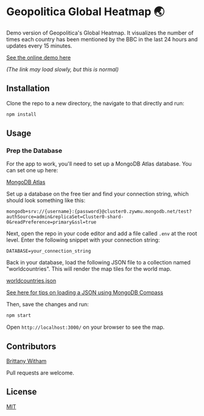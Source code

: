 # Geopolitica Global Heatmap 🌏

Demo version of Geopolitica's Global Heatmap. It visualizes the number of times each country has been mentioned by the BBC in the last 24 hours and updates every 15 minutes.

[See the online demo here](https://geopolitica-global-heatmap.herokuapp.com/)

_(The link may load slowly, but this is normal)_

## Installation

Clone the repo to a new directory, the navigate to that directly and run:

```bash
npm install
```

## Usage

### Prep the Database

For the app to work, you'll need to set up a MongoDB Atlas database. You can set one up here:

[MongoDB Atlas](https://www.mongodb.com/cloud/atlas)

Set up a database on the free tier and find your connection string, which should look something like this:

`mongodb+srv://{username}:{password}@cluster0.zywmu.mongodb.net/test?authSource=admin&replicaSet=Cluster0-shard-0&readPreference=primary&ssl=true`

Next, open the repo in your code editor and add a file called `.env` at the root level. Enter the following snippet with your connection string:

```
DATABASE=your_connection_string
```

Back in your database, load the following JSON file to a collection named "worldcountries". This will render the map tiles for the world map.

[worldcountries.json](https://github.com/johan/world.geo.json/blob/master/countries.geo.json)

[See here for tips on loading a JSON using MongoDB Compass](https://docs.mongodb.com/compass/current/import-export)

Then, save the changes and run:

```bash
npm start
```

Open `http://localhost:3000/` on your browser to see the map.

## Contributors

[Brittany Witham](https://github.com/brittwitham)

Pull requests are welcome.

## License

[MIT](https://choosealicense.com/licenses/mit/)
